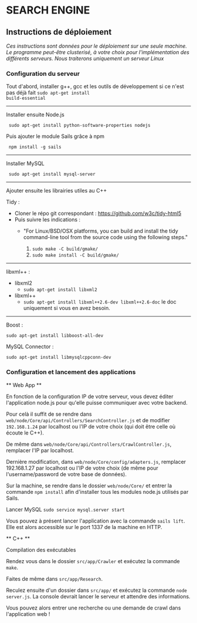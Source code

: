 # SEARCH ENGINE 

## Instructions de déploiement 

*Ces instructions sont données pour le déploiement sur une seule machine. Le programme peut-être clusterisé, à votre choix pour l'implémentation des différents serveurs. Nous traiterons uniquement un serveur Linux*

### Configuration du serveur

Tout d'abord, installer g++, gcc et les outils de développement si ce n'est pas déjà fait
<code>sudo apt-get install build-essential</code>

--------------

Installer ensuite Node.js

<code> sudo apt-get install python-software-properties nodejs </code>

Puis ajouter le module Sails grâce à npm

<code> npm install -g sails </code>

--------------

Installer MySQL 

<code> sudo apt-get install mysql-server </code>

--------------
Ajouter ensuite les librairies utiles au C++ 

Tidy : 

  - Cloner le répo git correspondant : https://github.com/w3c/tidy-html5
  - Puis suivre les indications : 
    - "For Linux/BSD/OSX platforms, you can build and install the tidy command-line tool from the source code using the         following steps."
      
      1. `sudo make -C build/gmake/`
      2. `sudo make install -C build/gmake/`

--------------

libxml++ :

  - libxml2
    - `sudo apt-get install libxml2`
  - libxml++
    - `sudo apt-get install libxml++2.6-dev libxml++2.6-doc` le doc uniquement si vous en avez besoin.

--------------

Boost :

<code>sudo apt-get install libboost-all-dev</code>

MySQL Connector : 

<code>sudo apt-get install libmysqlcppconn-dev</code>

### Configuration et lancement des applications

** Web App **

En fonction de la configuration IP de votre serveur, vous devez éditer l'application node.js pour qu'elle puisse communiquer avec votre backend. 

Pour celà il suffit de se rendre dans `web/node/Core/api/Controllers/SearchController.js` et de modifier `192.168.1.24` par localhost ou l'IP de votre choix (qui doit être celle où écoute le C++). 

De même dans `web/node/Core/api/Controllers/CrawlController.js`, remplacer l'IP par localhost.

Dernière modification, dans `web/node/Core/config/adapters.js`, remplacer 192.168.1.27 par localhost ou l'IP de votre choix (de même pour l'username/password de votre base de données).

Sur la machine, se rendre dans le dossier `web/node/Core/` et entrer la commande `npm install` afin d'installer tous les modules node.js utilisés par Sails.

Lancer MySQL `sudo service mysql.server start`

Vous pouvez à présent lancer l'application avec la commande `sails lift`. Elle est alors accessible sur le port 1337 de la machine en HTTP.

** C++ **

Compilation des exécutables

Rendez vous dans le dossier `src/app/Crawler` et exécutez la commande `make`. 

Faites de même dans `src/app/Research`.

Reculez ensuite d'un dossier dans `src/app/` et exécutez la commande `node server.js`. La console devrait lancer le serveur et attendre des informations.

Vous pouvez alors entrer une recherche ou une demande de crawl dans l'application web !



